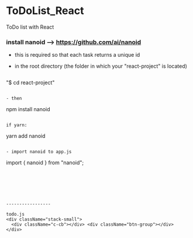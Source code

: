 # ToDoList_React
 ToDo list with React



### install nanoid --> https://github.com/ai/nanoid
- this is required so that each task returns a unique id

- in the root directory (the folder in which your "react-project" is located)
  ```
 "$ cd react-project"
  ```

- then 
  ```
 npm install nanoid
  ```

if yarn:
  ```
 yarn add nanoid
  ```

- import nanoid to app.js  
  ```
 import { nanoid } from "nanoid";
  ```






-----------------

todo.js
<div className="stack-small">
	<div className="c-cb"></div> <div className="btn-group"></div>
</div>